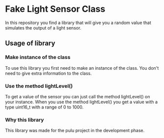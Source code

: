 # Fake Light Sensor Class

In this repository you find a library that will give you a random value that simulates the output of a light sensor.

## Usage of library

### Make instance of the class

To use this library you first need to make an instance of the class. You don't need to give extra information to the class.

### Use the method lightLevel()

To get a value of the sensor you can just call the method lightLevel() on your instance. When you use the method lightLevel() you get a value with a type uint16_t with a range of 0 to 1000.

### Why this library

This library was made for the pulu project in the development phase.
